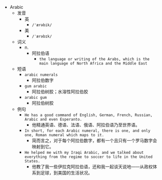 - Arabic
  - 发音
    - 英
      - `/'ærəbik/`
    - 美
      - `/ˈærəbɪk/`
  - 词义
    - n.
      - 阿拉伯语
        - `the language or writing of the Arabs, which is the main language of North Africa and the Middle East`
  - 短语
    - `arabic numerals`
      - 阿拉伯数字 
    - `gum arabic`
      - 阿拉伯树胶；水溶性阿拉伯胶 
    - `arabic gum`
      - 阿拉伯树胶 
  - 例句
    - `He has a good command of English, German, French, Russian, Arabic and even Esperanto.`
      - 他精通英语、德语、法语、俄语、阿拉伯语乃至世界语。
    - `In short, for each Arabic numeral, there is one, and only one, Roman numeral which maps to it.`
      - 简而言之，对于每个阿拉伯数字，都有一个且只有一个罗马数字会映射到它。
    - `He helped me with my Iraqi Arabic, and we talked about everything from the regime to soccer to life in the United States.`
      - 他教了我一些伊拉克阿拉伯语，还和我一起谈天说地——从政权体系到足球，到美国的生活状况。


